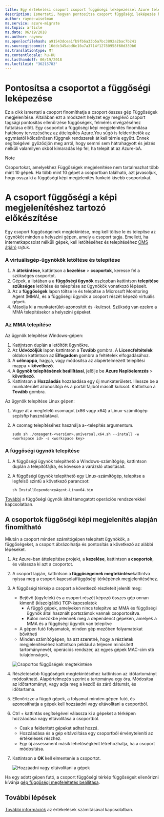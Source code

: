 ```yaml
---
title: Egy értékelési csoport csoport függőségi leképezéssel Azure telepítse át a pontosítsa |} Microsoft Docs
description: Ismerteti, hogyan pontosítsa csoport függőségi leképezés használata az Azure áttelepítése szolgáltatásban értékelését.
author: rayne-wiselman
ms.service: azure-migrate
ms.topic: article
ms.date: 06/19/2018
ms.author: raynew
ms.openlocfilehash: a91543dcea1fb9fb6a33b5a7bc3892a2bac7b241
ms.sourcegitcommit: 16ddc345abd6e10a7a3714f12780958f60d339b6
ms.translationtype: MT
ms.contentlocale: hu-HU
ms.lasthandoff: 06/19/2018
ms.locfileid: "36215783"
---
```

# <a name="refine-a-group-using-group-dependency-mapping"></a>Pontosítsa a csoportot a függőségi leképezése

Ez a cikk ismerteti a csoport finomíthatja a csoport összes gép Függőségek megjelenítése. Általában ezt a módszert helyzet egy meglévő csoport tagsági pontosítás ellenőrzése függőségek, felmérés elvégzéséhez futtatása előtt. Egy csoportot a függőségi képi megjelenítés finomítása hatékony tervezéséhez az áttelepítés Azure.You súgó is felderíthetők az egymástól kölcsönösen függnek rendszerek át kell térnie együtt. Ennek segítségével győződjön meg arról, hogy semmi sem hátrahagyott és jelzés nélküli valamilyen okból kimaradás lép fel, ha telepít át az Azure-bA. 


> [!NOTE]
> Csoportokat, amelyekhez Függőségek megjelenítése nem tartalmazhat több mint 10 gépek. Ha több mint 10 gépet a csoportban található, azt javasoljuk, hogy ossza ki a függőségi képi megjelenítés funkció kisebb csoportokat.


# <a name="prepare-the-group-for-dependency-visualization"></a>A csoport függőségi a képi megjelenítéshez tartozó előkészítése
Egy csoport függőségeinek megtekintése, meg kell töltse le és telepítse az ügynököt minden a helyszíni gépen, amely a csoport tagja. Emellett, ha internetkapcsolat nélküli gépek, kell letöltéséhez és telepítéséhez [OMS átjáró](../log-analytics/log-analytics-oms-gateway.md) rajtuk.

### <a name="download-and-install-the-vm-agents"></a>A virtuálisgép-ügynökök letöltése és telepítése
1. A **áttekintése**, kattintson a **kezelése** > **csoportok**, keresse fel a szükséges csoportot.
2. Gépek, a listában a a **függőségi ügynök** oszlopban kattintson **telepítése szükséges** letöltése és telepítése az ügynökök vonatkozó lépéseit.
3. Az a **függőségek** lapon töltse le és telepítse a Microsoft Monitoring Agent (MMA), és a függőségi ügynök a csoport részét képező virtuális gépek.
4. Másolja ki a munkaterület-azonosítót és -kulcsot. Szükség van ezekre a MMA telepítésekor a helyszíni gépeket.

### <a name="install-the-mma"></a>Az MMA telepítése

Az ügynök telepítése Windows-gépen:

1. Kattintson duplán a letöltött ügynökre.
2. Az **Üdvözöljük** lapon kattintson a **Tovább** gombra. A **Licencfeltételek** oldalon kattintson az **Elfogadom** gombra a feltételek elfogadásához.
3. A **célmappa**, hagyja, vagy módosítsa az alapértelmezett telepítési mappa > **következő**. 
4. A **ügynök telepítésének beállításai**, jelölje be **Azure Naplóelemzés** > **következő**. 
5. Kattintson a **Hozzáadás** hozzáadása egy új munkaterületet. Illessze be a munkaterület azonosítója és a portál fájlból másolt kulcsot. Kattintson a **Tovább** gombra.


Az ügynök telepítése Linux gépen:

1. Vigye át a megfelelő csomagot (x86 vagy x64) a Linux-számítógép scp/sftp használatával.
2. A csomag telepítéséhez használja a--telepítés argumentum.

    ```sudo sh ./omsagent-<version>.universal.x64.sh --install -w <workspace id> -s <workspace key>```


### <a name="install-the-dependency-agent"></a>A függőségi ügynök telepítése
1. A függőségi ügynök telepíthető a Windows-számítógép, kattintson duplán a telepítőfájlra, és kövesse a varázsló utasításait.
2. A függőségi ügynök telepíthető egy Linux-számítógép, telepítse a legfelső szintű a következő parancsot:

    ```sh InstallDependencyAgent-Linux64.bin```

[További](../monitoring/monitoring-service-map-configure.md#supported-operating-systems) a függőségi ügynök által támogatott operációs rendszerekkel kapcsolatban. 

## <a name="refine-the-group-based-on-dependency-visualization"></a>A csoportok függőségi képi megjelenítés alapján finomítható
Miután a csoport minden számítógépen telepített ügynökök, a függőségeket, a csoport ábrázolhatja és pontosítás a következő az alábbi lépéseket.

1. Az Azure-ban áttelepítése projekt, a **kezelése**, kattintson a **csoportok**, és válassza ki azt a csoportot.
2. A csoport lapján, kattintson a **függőségeinek megtekintése**kattintva nyissa meg a csoport kapcsolatfüggőségi térképének megjelenítéséhez.
3. A függőségi térkép a csoport a következő részleteit jeleníti meg:
    - Bejövő (ügyfelek) és a csoport részét képező összes gép onnan kimenő (kiszolgálók) TCP-kapcsolatok
        - A függő gépek, amelyeken nincs telepítve az MMA és függőségi ügynök által használt portszámok vannak csoportosítva.
        - Külön mezőkbe jelennek meg a dependenct gépeken, amelyek a MMA és a függőségi ügynök van telepítve 
    - A gépen futó folyamatok, minden gép mezőben folyamatokat bővítheti
    - Minden számítógépen, ha azt szeretné, hogy a részletek megjelenítéséhez kattintson például a teljesen minősített tartománynevét, operációs rendszer, az egyes gépek MAC-cím stb tulajdonságok,

     ![Csoportos függőségek megtekintése](./media/how-to-create-group-dependencies/view-group-dependencies.png)

3. Részletesebb függőségek megtekintéséhez kattintson az időtartományt módosítható. Alapértelmezés szerint a tartománya egy óra. Módosítsa az időtartományt, vagy adja meg a kezdő és záró dátumát, és időtartama.
4. Ellenőrizze a függő gépek, a folyamat minden gépen futó, és azonosíthatja a gépek kell hozzáadni vagy eltávolítani a csoportból.
5. Ctrl + kattintás segítségével válassza ki a gépeket a térképen hozzáadása vagy eltávolítása a csoportból.
    - Csak a felderített gépeket adhat hozzá.
    - Hozzáadása és a gép eltávolítása egy csoportból érvényteleníti az értékelések részhez.
    - Egy új assessment másik lehetőségként létrehozhatja, ha a csoport módosítása.
5. Kattintson a **OK** kell elmentenie a csoportot.

    ![Hozzáadni vagy eltávolítani a gépek](./media/how-to-create-group-dependencies/add-remove.png)

Ha egy adott gépen futó, a csoport függőségi térkép függőségeit ellenőrizni kívánja [gép függőségi megfeleltetés beállítása](how-to-create-group-machine-dependencies.md).


## <a name="next-steps"></a>További lépések

[További információk](concepts-assessment-calculation.md) az értékelések számításával kapcsolatban.
